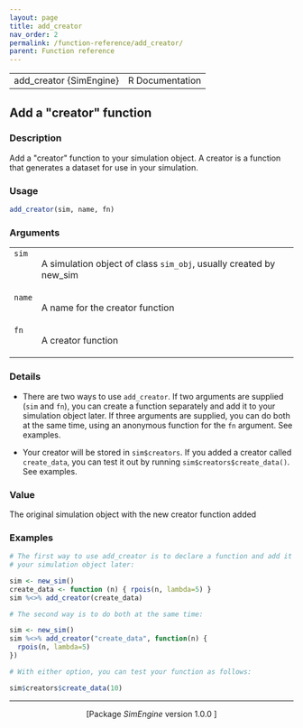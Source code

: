 ```yaml
---
layout: page
title: add_creator 
nav_order: 2 
permalink: /function-reference/add_creator/
parent: Function reference
---
```



<table width="100%" summary="page for add_creator {SimEngine}"><tr><td>add_creator {SimEngine}</td><td style="text-align: right;">R Documentation</td></tr></table>

<h2>Add a &quot;creator&quot; function</h2>

<h3>Description</h3>

<p>Add a &quot;creator&quot; function to your simulation object. A creator is
a function that generates a dataset for use in your simulation.
</p>


<h3>Usage</h3>

```R
add_creator(sim, name, fn)
```


<h3>Arguments</h3>

<table summary="R argblock">
<tr valign="top"><td><span style='font-family:&quot;SFMono-Regular&quot;,Menlo,Consolas,Monospace; font-size:0.85em'>sim</span></td>
<td>
<p>A simulation object of class <span style='font-family:&quot;SFMono-Regular&quot;,Menlo,Consolas,Monospace; font-size:0.85em'>sim_obj</span>, usually created by
new_sim</p>
</td></tr>
<tr valign="top"><td><span style='font-family:&quot;SFMono-Regular&quot;,Menlo,Consolas,Monospace; font-size:0.85em'>name</span></td>
<td>
<p>A name for the creator function</p>
</td></tr>
<tr valign="top"><td><span style='font-family:&quot;SFMono-Regular&quot;,Menlo,Consolas,Monospace; font-size:0.85em'>fn</span></td>
<td>
<p>A creator function</p>
</td></tr>
</table>


<h3>Details</h3>


<ul>
<li><p>There are two ways to use <span style='font-family:&quot;SFMono-Regular&quot;,Menlo,Consolas,Monospace; font-size:0.85em'>add_creator</span>. If two arguments are
supplied (<span style='font-family:&quot;SFMono-Regular&quot;,Menlo,Consolas,Monospace; font-size:0.85em'>sim</span> and <span style='font-family:&quot;SFMono-Regular&quot;,Menlo,Consolas,Monospace; font-size:0.85em'>fn</span>), you can create a function
separately and add it to your simulation object later. If three arguments
are supplied, you can do both at the same time, using an anonymous
function for the <span style='font-family:&quot;SFMono-Regular&quot;,Menlo,Consolas,Monospace; font-size:0.85em'>fn</span> argument. See examples.
</p>
</li>
<li><p>Your creator will be stored in <span style='font-family:&quot;SFMono-Regular&quot;,Menlo,Consolas,Monospace; font-size:0.85em'>sim$creators</span>. If you added a
creator called <span style='font-family:&quot;SFMono-Regular&quot;,Menlo,Consolas,Monospace; font-size:0.85em'>create_data</span>, you can test it out by running
<span style='font-family:&quot;SFMono-Regular&quot;,Menlo,Consolas,Monospace; font-size:0.85em'>sim$creators$create_data()</span>. See examples.
</p>
</li></ul>



<h3>Value</h3>

<p>The original simulation object with the new creator function added
</p>


<h3>Examples</h3>

```R
# The first way to use add_creator is to declare a function and add it to
# your simulation object later:

sim <- new_sim()
create_data <- function (n) { rpois(n, lambda=5) }
sim %<>% add_creator(create_data)

# The second way is to do both at the same time:

sim <- new_sim()
sim %<>% add_creator("create_data", function(n) {
  rpois(n, lambda=5)
})

# With either option, you can test your function as follows:

sim$creators$create_data(10)
```

<hr /><div style="text-align: center;">[Package <em>SimEngine</em> version 1.0.0 ]</div>
